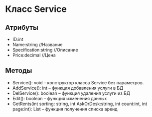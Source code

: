 # Класс Service
## Атрибуты
- ID:int
- Name:string //Название
- Specification:string //Описание
- Price:decimal //Цена
## Методы
- Service(): void – конструктор класса Service без параметров.
- AddService(): int – функция добавления услуги в БД
- DelService(): boolean – функция удаления услуги из БД
- Edit(): boolean – функция изменения данных
- GetRents(int sorting: string, int AskOrDesk:string, int count:int, int page:int): List<Rent> – функция получения списка аренд
